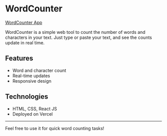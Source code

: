 # WordCounter

[WordCounter App](https://wordcounter-rosy.vercel.app/)

WordCounter is a simple web tool to count the number of words and characters in your text. Just type or paste your text, and see the counts update in real time.

## Features
- Word and character count
- Real-time updates
- Responsive design

## Technologies
- HTML, CSS, React JS
- Deployed on Vercel

---

Feel free to use it for quick word counting tasks!
